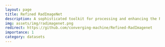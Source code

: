 ```yaml
---
layout: page
title: Refined RadImageNet
description: A sophisticated toolkit for processing and enhancing the RadImageNet medical imaging dataset, featuring advanced data organization and model benchmarking capabilities. This conversion tool transforms raw radiological images into a refined and stratified structure, optimized for deep learning applications.
img: assets/img/radimagenet.png
redirect: https://github.com/converging-machine/Refined-RadImagenet
importance: 1
category: datasets
---
```

